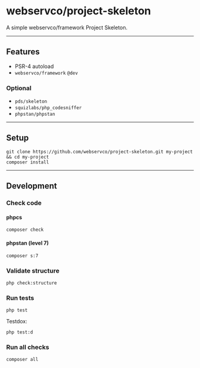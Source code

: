 # webservco/project-skeleton

A simple webservco/framework Project Skeleton.

---

## Features
* PSR-4 autoload
* `webservco/framework` `@dev`

### Optional
* `pds/skeleton`
* `squizlabs/php_codesniffer`
* `phpstan/phpstan`


---

## Setup
```
git clone https://github.com/webservco/project-skeleton.git my-project && cd my-project
composer install
```

---

## Development

### Check code

#### phpcs
```
composer check

```

#### phpstan (level 7)
```
composer s:7
```

### Validate structure
```
php check:structure
```

### Run tests
```
php test
```
Testdox:
```
php test:d
```

### Run all checks
```
composer all
```
